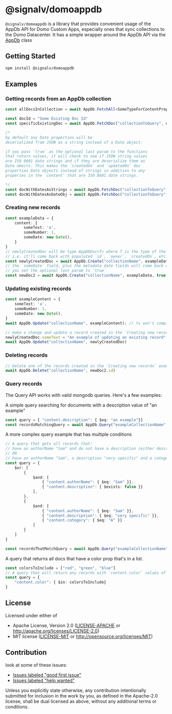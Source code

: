 # @signalv/domoappdb

`@signalv/domoappdb` is a library that provides convenient usage of the AppDb API for Domo Custom Apps, especially ones that sync collections to the Domo Datacenter.
It has a simple wrapper around the AppDb API via the [AppDb](./src/appDb.ts) class

## Getting Started

```bash
npm install @signalv/domoappdb
```

## Examples

### Getting records from an AppDb collection

```typescript
const allDocsInCollection = await AppDb.FetchAll<SomeTypeForContentProp>("collectionToQuery");

const docId = "Some Existing Doc Id"
const specificExistingDoc = await AppDb.FetchDoc("collectionToQuery", docId);

/* 
by default any Date properties will be 
deserialized from JSON as a string instead of a Date object.

if you pass `true` as the optional last param to the functions
that return values, it will check to see if JSON string values
are ISO 8601 date strings and if they are deserialize them as 
Date obects. This makes the `createdOn` and `updatedOn` doc 
properties Date objects instead of strings in addition to any 
properies in the `content` that are ISO 8601 date strings.

*/
const docWithDatesAsStrings = await AppDb.FetchDoc("collectionToQuery", docId)
const docWithDatesAsDateObj = await AppDb.FetchDoc("collectionToQuery", docId, true)
```

### Creating new records

```typescript
const exampleData = {
    content: {
        someText: 'a',
        someNumber: 1,
        someDate: new Date(),
    }
}
// newlyCreatedDoc will be type AppDbDoc<T> where T is the type of the content property
// i.e. it'll come back with populated `id`, `owner`, `createdOn`, etc.
const newlyCreatedDoc = await AppDb.Create("collectionName", exampleData);
// the `someDate` field, plus the metadata date fields will come back as strings unless
// you set the optional last param to `true`
const newDoc2 = await AppDb.Create("collectionName", exampleData, true);

```

### Updating existing records

```typescript
const exampleContent = {
    someText: 'a',
    someNumber: 1,
    someDate: new Date(),
}
await AppDb.Update("collectionName", exampleContent); // ts won't compile and will give an error because ex doesn't have an id or content property.

// make a change and update a record created in the `Creating new records` example
newlyCreatedDoc.someText = "An example of updating an existing record"
await AppDb.Update("collectionName", newlyCreatedDoc)
```

### Deleting records

```typescript
// Delete one of the records created in the `Creating new records` example
await AppDb.Delete("collectionName", newDoc2.id)
```

### Query records

The Query API works with valid mongodb queries. Here's a few examples:

A simple query searching for documents with a description value of "an example"

```typescript
const query = { "content.description": { $eq: "an example"}}
const recordsMatchingQuery = await AppDb.Query("exampleCollectionName", query)
```

A more complex query example that has multiple conditions

```typescript
// A query that gets all records that:
// have an authorName "Sam" and do not have a description (either description is missing from the document, or the description is null)
// OR
// have an authorName "Sam", a description "very specific" and a category "A"
const query = {
    $or: [
        {
            $and: [
                { "content.authorName": { $eq: "Sam" }},
                { "content.description": { $exists: false }}
            ],
        },
        {
            $and: [
                { "content.authorName": { $eq: "Sam" }},
                { "content.description": { $eq: "very specific" }},
                { "content.category": { $eq: "A" }}
            ]
        }
    ]
}

const recordsThatMatchQuery = await AppDb.Query("exampleCollectionName", query)

```

A query that returns all docs that have a color prop that's in a list.

 ```typescript
 const colorsToInclude = ["red", "green", "blue"]
 // A query that will return any records with `content.color` values of "red" or "green" or "blue"
 const query = {
     "content.color": { $in: colorsToInclude}
 }
 ```

## License

Licensed under either of

- Apache License, Version 2.0 ([LICENSE-APACHE](LICENSE-APACHE) or http://apache.org/licenses/LICENSE-2.0)
- MIT license ([LICENSE-MIT](LICENSE-MIT) or http://opensource.org/licenses/MIT)

## Contribution

look at some of these issues:

- [Issues labeled "good first issue"](https://github.com/signalv/domoappdb/labels/good%20first%20issue)
- [Issues labeled "help wanted"](https://github.com/signalv/domoappdb/labels/help%20wanted)

Unless you explicitly state otherwise, any contribution intentionally submitted
for inclusion in the work by you, as defined in the Apache-2.0 license, shall
be dual licensed as above, without any additional terms or conditions.

